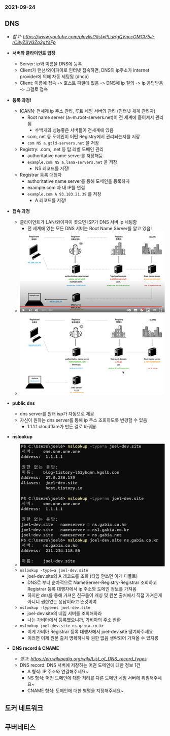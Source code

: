 ### 2021-09-24

## DNS
- *참고: https://www.youtube.com/playlist?list=PLuHgQVnccGMCI75J-rC8yZSVGZq3gYsFp*
- **서버와 클라이언트 입장**
    - Server: ip와 이름을 DNS에 등록
    - Client가 랜선/와이파이로 인터넷 접속하면, DNS의 ip주소가 internet provider에 의해 자동 세팅됨 (dhcp)
    - Client: 이름에 접속 -> 호스트 파일에 없음 -> DNS에 ip 질의 -> ip 응답받음 -> 그걸로 접속

- **등록 과정!**
    - ICANN: 전세계 ip 주소 관리, 루트 네임 서버의 관리 (인터넷 체계 관리자)
        - Root name server (a~m.root-servers.net)이 전 세계에 흩어져서 관리됨
            - 수백개의 성능좋은 서버들이 전세계에 있음
        - com, net 등 도메인이 어떤 Registry에서 관리되는지를 저장
        - `com NS a.gtld-servers.net` 을 저장
    - Registry: .com, .net 등 탑 레벨 도메인 관리
        - authoritative name server를 저장해둠
        - `example.com NS a.lana-servers.net` 을 저장
            - NS 레코드를 저장!
    - Registrar 등록 대행자
        - authoritative name server를 통해 도메인을 등록하자
        - example.com 과 내 IP를 연결
        - `example.com A 93.183.21.39` 를 저장
            - A 레코드를 저장!

- **접속 과정**
    - 클라이언트가 LAN/와이파이 꽂으면 ISP가 DNS 서버 ip 세팅함
        - 전 세계에 있는 모든 DNS 서버는 Root Name Server를 알고 있음!
    - ![](../image/2021-09-24-dns.PNG)
    - ![](../image/2021-09-24-freenom.PNG)

- **public dns**
    - dns server를 원래 isp가 자동으로 제공
    - 자신이 원하는 dns server를 통해 ip 주소 조회하도록 변경할 수 있음
        - 1.1.1.1 cloudflare가 만든 걸로 바꿔봄

- **nslookup**
    - ![](../image/2021-09-24-full-nslookup.PNG)
    - `nslookup -type=a joel-dev.site`
        - joel-dev.site의 A 레코드를 조회 (타입 안쓰면 이게 디폴트)
        - DNS로 부터 순차적으로 NameServer-Registry-Registrar 조회하고 Registrar 등록 대행자에서 ip 주소와 도메인 정보를 가져옴
        - 하지만 dns를 통해 가져온 친구들이 캐싱 및 원본 출처에서 직접 가져온게 아니니 권한없는 응답이라고 뜬것이여
    - `nslookup -type=ns joel-dev.site`
        - joel-dev.site의 네임 서버를 조회해와라
        - 나는 가비아에서 등록했으니까, 가비아의 주소 반환
    - `nslookup joel-dev.site ns.gabia.co.kr`
        - 이게 가비아 Registrar 등록 대행자에서 joel-dev.site 땡겨와주세요
        - 이러면 이제 원본 출처 명확하니까 권한 없음 생략되어 가져올 수 있지롱

- **DNS record & CNAME**
    - *참고: https://en.wikipedia.org/wiki/List_of_DNS_record_types*
    - DNS record: DNS 서버에 저장하는 어떤 도메인에 대한 정보 1건
        - A 형식: IP 주소와 연결해주세요~
        - NS 형식: 어떤 도메인에 대한 처리를 다른 도메인 네임 서버에 위임해주세요~
        - CNAME 형식: 도메인에 대한 별명을 지정해주세요~

## 도커 네트워크

## 쿠버네티스